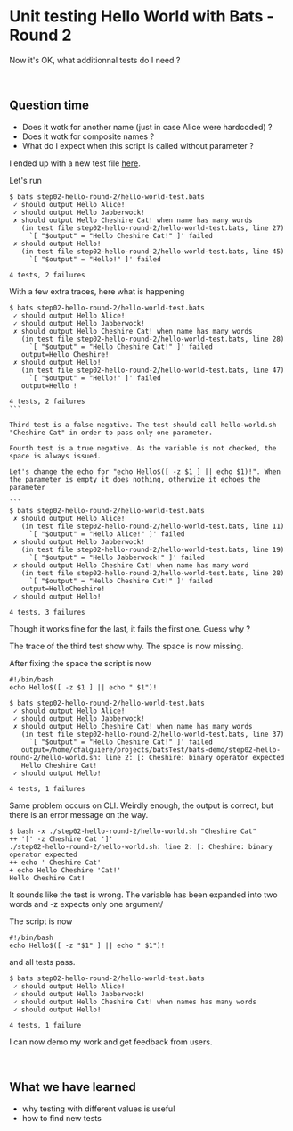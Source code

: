 # Unit testing Hello World with Bats - Round 2

Now it's OK, what additionnal tests do I need ?


<br>

## Question time

- Does it wotk for another name (just in case Alice were hardcoded) ?
- Does it wotk for composite names ?
- What do I expect when this script is called without parameter ?

I ended up with a new test file [here](hello-world-test.bats).


Let's run

```
$ bats step02-hello-round-2/hello-world-test.bats
 ✓ should output Hello Alice!
 ✓ should output Hello Jabberwock!
 ✗ should output Hello Cheshire Cat! when name has many words
   (in test file step02-hello-round-2/hello-world-test.bats, line 27)
     `[ "$output" = "Hello Cheshire Cat!" ]' failed
 ✗ should output Hello!
   (in test file step02-hello-round-2/hello-world-test.bats, line 45)
     `[ "$output" = "Hello!" ]' failed

4 tests, 2 failures
```

With a few extra traces, here what is happening

````
$ bats step02-hello-round-2/hello-world-test.bats
 ✓ should output Hello Alice!
 ✓ should output Hello Jabberwock!
 ✗ should output Hello Cheshire Cat! when name has many words
   (in test file step02-hello-round-2/hello-world-test.bats, line 28)
     `[ "$output" = "Hello Cheshire Cat!" ]' failed
   output=Hello Cheshire!
 ✗ should output Hello!
   (in test file step02-hello-round-2/hello-world-test.bats, line 47)
     `[ "$output" = "Hello!" ]' failed
   output=Hello !

4 tests, 2 failures
```

Third test is a false negative. The test should call hello-world.sh  "Cheshire Cat" in order to pass only one parameter.

Fourth test is a true negative. As the variable is not checked, the space is always issued.

Let's change the echo for "echo Hello$([ -z $1 ] || echo $1)!". When the parameter is empty it does nothing, otherwize it echoes the parameter

```
$ bats step02-hello-round-2/hello-world-test.bats
 ✗ should output Hello Alice!
   (in test file step02-hello-round-2/hello-world-test.bats, line 11)
     `[ "$output" = "Hello Alice!" ]' failed
 ✗ should output Hello Jabberwock!
   (in test file step02-hello-round-2/hello-world-test.bats, line 19)
     `[ "$output" = "Hello Jabberwock!" ]' failed
 ✗ should output Hello Cheshire Cat! when name has many word
   (in test file step02-hello-round-2/hello-world-test.bats, line 28)
     `[ "$output" = "Hello Cheshire Cat!" ]' failed
   output=HelloCheshire!
 ✓ should output Hello!

4 tests, 3 failures
````

Though it works fine for the last, it fails the first one. Guess why ?

The trace of the third test show why. The space is now missing.

After fixing the space the script is now

```
#!/bin/bash
echo Hello$([ -z $1 ] || echo " $1")!
```


````
$ bats step02-hello-round-2/hello-world-test.bats
 ✓ should output Hello Alice!
 ✓ should output Hello Jabberwock!
 ✗ should output Hello Cheshire Cat! when name has many words
   (in test file step02-hello-round-2/hello-world-test.bats, line 37)
     `[ "$output" = "Hello Cheshire Cat!" ]' failed
   output=/home/cfalguiere/projects/batsTest/bats-demo/step02-hello-round-2/hello-world.sh: line 2: [: Cheshire: binary operator expected
   Hello Cheshire Cat!
 ✓ should output Hello!

4 tests, 1 failures
````

Same problem occurs on CLI. Weirdly enough, the output is correct, but there is an error message on the way.

````
$ bash -x ./step02-hello-round-2/hello-world.sh "Cheshire Cat"
++ '[' -z Cheshire Cat ']'
./step02-hello-round-2/hello-world.sh: line 2: [: Cheshire: binary operator expected
++ echo ' Cheshire Cat'
+ echo Hello Cheshire 'Cat!'
Hello Cheshire Cat!
`````

It sounds like the test is wrong. The variable has been expanded into two words and -z expects only one argument/

The script is now

```
#!/bin/bash
echo Hello$([ -z "$1" ] || echo " $1")!
```

and all tests pass.

````
$ bats step02-hello-round-2/hello-world-test.bats
 ✓ should output Hello Alice!
 ✓ should output Hello Jabberwock!
 ✓ should output Hello Cheshire Cat! when names has many words
 ✓ should output Hello!

4 tests, 1 failure
````

I can now demo my work and get feedback from users.


<br>

## What we have learned

- why testing with different values is useful
- how to find new tests
